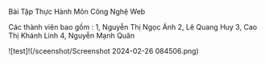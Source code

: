 Bài Tập Thực Hành Môn Công Nghệ Web



Các thành viên bao gồm : 
1, Nguyễn Thị Ngọc Ánh
2, Lê Quang Huy
3, Cao Thị Khánh Linh
4, Nguyễn Mạnh Quân


![test]!(/sceenshot/Screenshot 2024-02-26 084506.png)
